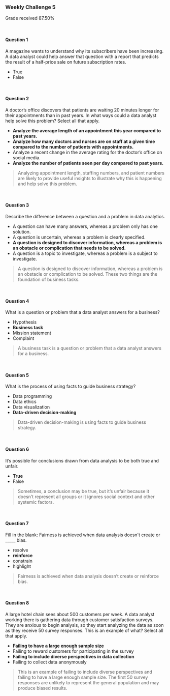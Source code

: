 <!--
* @Author: Surejya Suresh
-->

### Weekly Challenge 5
Grade received 87.50%

&nbsp;

#### Question 1
A magazine wants to understand why its subscribers have been increasing. A data analyst could help answer that question with a report that predicts the result of a half-price sale on future subscription rates.
* True
* False

&nbsp;

#### Question 2
A doctor’s office discovers that patients are waiting 20 minutes longer for their appointments than in past years. In what ways could a data analyst help solve this problem? Select all that apply.
* **Analyze the average length of an appointment this year compared to past years.**
* **Analyze how many doctors and nurses are on staff at a given time compared to the number of patients with appointments.**
* Analyze a recent change in the average rating for the doctor’s office on social media.
* **Analyze the number of patients seen per day compared to past years.**
> Analyzing appointment length, staffing numbers, and patient numbers are likely to provide useful insights to illustrate why this is happening and help solve this problem.

&nbsp;

#### Question 3
Describe the difference between a question and a problem in data analytics.
* A question can have many answers, whereas a problem only has one solution.
* A question is uncertain, whereas a problem is clearly specified.
* **A question is designed to discover information, whereas a problem is an obstacle or complication that needs to be solved.**
* A question is a topic to investigate, whereas a problem is a subject to investigate.
> A question is designed to discover information, whereas a problem is an obstacle or complication to be solved. These two things are the foundation of business tasks.

&nbsp;

#### Question 4
What is a question or problem that a data analyst answers for a business?
* Hypothesis
* **Business task**
* Mission statement
* Complaint
> A business task is a question or problem that a data analyst answers for a business.

&nbsp;

#### Question 5
What is the process of using facts to guide business strategy?
* Data programming
* Data ethics
* Data visualization
* **Data-driven decision-making**
> Data-driven decision-making is using facts to guide business strategy.

&nbsp;

#### Question 6
It’s possible for conclusions drawn from data analysis to be both true and unfair.
* **True**
* False
> Sometimes, a conclusion may be true, but it’s unfair because it doesn’t represent all groups or it ignores social context and other systemic factors.

&nbsp;

#### Question 7
Fill in the blank: Fairness is achieved when data analysis doesn't create or _____ bias.
* resolve
* **reinforce**
* constrain
* highlight
> Fairness is achieved when data analysis doesn’t create or reinforce bias.

&nbsp;

#### Question 8
A large hotel chain sees about 500 customers per week. A data analyst working there is gathering data through customer satisfaction surveys. They are anxious to begin analysis, so they start analyzing the data as soon as they receive 50 survey responses. This is an example of what? Select all that apply.
* **Failing to have a large enough sample size**
* Failing to reward customers for participating in the survey
* **Failing to include diverse perspectives in data collection**
* Failing to collect data anonymously

> This is an example of failing to include diverse perspectives and failing to have a large enough sample size. The first 50 survey responses are unlikely to represent the general population and may produce biased results.

&nbsp;
